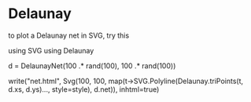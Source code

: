# Delaunay


to plot a Delaunay net in SVG, try this


using SVG
using Delaunay

d = DelaunayNet(100 .* rand(100), 100 .* rand(100))

write("net.html", Svg(100, 100, map(t->SVG.Polyline(Delaunay.triPoints(t, d.xs, d.ys)..., style=style), d.net)), inhtml=true)

